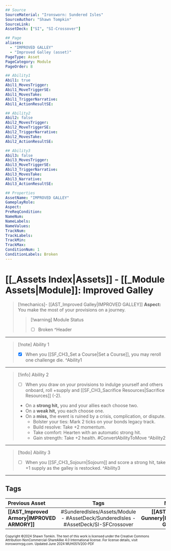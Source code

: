 ```yaml
---
## Source
SourceMaterial: "Ironsworn: Sundered Isles"
SourceAuthor: "Shawn Tompkin"
SourceLink: 
AssetDeck: ["SI", "SI-Crossover"]

## Page
aliases:
  - "IMPROVED GALLEY"
  - "Improved Galley (asset)"
PageType: Asset
PageCategory: Module
PageOrder: 8

## Ability1
Abil1: true
Abil1_MovesTrigger: 
Abil1_MoveTriggerSE: 
Abil1_MovesTake: 
Abil1_TriggerNarrative: 
Abil1_ActionResultSE: 

## Ability2
Abil2: false
Abil2_MovesTrigger: 
Abil2_MoveTriggerSE: 
Abil2_TriggerNarrative: 
Abil2_MovesTake: 
Abil2_ActionResultSE: 

## Ability3
Abil3: false
Abil3_MovesTrigger: 
Abil3_MoveTriggerSE: 
Abil3_TriggerNarrative: 
Abil3_MovesTake: 
Abil3_Narrative: 
Abil3_ActionResultSE: 

## Properties
AssetName: "IMPROVED GALLEY"
GameplayRole: 
Aspect: 
PreReqCondition: 
NameNum: 
NameLabels: 
NameValues: 
TrackNum: 
TrackLabels: 
TrackMin: 
TrackMax: 
ConditionNum: 1
ConditionLabels: Broken
---
```


# [[_Assets Index|Assets]] - [[_Module Assets|Module]]: Improved Galley

> [!mechanics]- [[AST_Improved Galley|IMPROVED GALLEY]]
> **Aspect:** You make the most of your provisions on a journey.
> > [!warning] Module Status
> > - [ ] Broken ^Header
___

> [!note] Ability 1
> - [x]  When you [[SF_CH3_Set a Course|Set a Course]], you may reroll one challenge die.  ^Ability1
___
> [!info] Ability 2
> - [ ] When you draw on your provisions to indulge yourself and others onboard, roll +supply and [[SF_CH3_Sacrifice Resources|Sacrifice Resources]] (-2).
> - On a **strong hit,** you and your allies each choose two.
> - On a **weak hit,** you each choose one.
> - On a **miss,** the event is ruined by a crisis, complication, or dispute.
> 	- Bolster your ties: Mark 2 ticks on your bonds legacy track.
> 	- Build resolve: Take +2 momentum.
> 	- Take comfort: Hearten with an automatic strong hit.
> 	- Gain strength: Take +2 health. #ConvertAbilityToMove ^Ability2
___
> [!todo] Ability 3
> - [ ] When you [[SF_CH3_Sojourn|Sojourn]] and score a strong hit, take +1 supply as the galley is restocked. ^Ability3
___
## Tags

| Previous Asset | Tags | Next Asset |
| :--- | :---: | ---: |
| **[[AST_Improved Armory\|IMPROVED ARMORY]]** | #SunderedIsles/Assets/Module - #AssetDeck/SunderedIsles - #AssetDeck/SI-SFCrossover| **[[AST_Improved Gunnery\|IMPROVED GUNNERY]]** |

<font size=-2>Copyright ©2024 Shawn Tomkin. The text of this work is licensed under the Creative Commons Attribution-NonCommercial-ShareAlike 4.0 International license. For license details, visit ironswornrpg.com. Updated June 2024 MUH051V200-PDF</font>